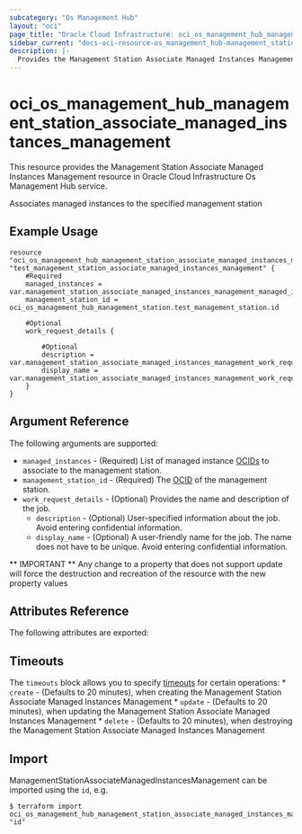 ```yaml
---
subcategory: "Os Management Hub"
layout: "oci"
page_title: "Oracle Cloud Infrastructure: oci_os_management_hub_management_station_associate_managed_instances_management"
sidebar_current: "docs-oci-resource-os_management_hub-management_station_associate_managed_instances_management"
description: |-
  Provides the Management Station Associate Managed Instances Management resource in Oracle Cloud Infrastructure Os Management Hub service
---
```


# oci_os_management_hub_management_station_associate_managed_instances_management
This resource provides the Management Station Associate Managed Instances Management resource in Oracle Cloud Infrastructure Os Management Hub service.

Associates managed instances to the specified management station


## Example Usage

```hcl
resource "oci_os_management_hub_management_station_associate_managed_instances_management" "test_management_station_associate_managed_instances_management" {
	#Required
	managed_instances = var.management_station_associate_managed_instances_management_managed_instances
	management_station_id = oci_os_management_hub_management_station.test_management_station.id

	#Optional
	work_request_details {

		#Optional
		description = var.management_station_associate_managed_instances_management_work_request_details_description
		display_name = var.management_station_associate_managed_instances_management_work_request_details_display_name
	}
}
```

## Argument Reference

The following arguments are supported:

* `managed_instances` - (Required) List of managed instance [OCIDs](https://docs.cloud.oracle.com/iaas/Content/General/Concepts/identifiers.htm) to associate to the management station.
* `management_station_id` - (Required) The [OCID](https://docs.cloud.oracle.com/iaas/Content/General/Concepts/identifiers.htm) of the management station.
* `work_request_details` - (Optional) Provides the name and description of the job.
	* `description` - (Optional) User-specified information about the job. Avoid entering confidential information.
	* `display_name` - (Optional) A user-friendly name for the job. The name does not have to be unique. Avoid entering confidential information.


** IMPORTANT **
Any change to a property that does not support update will force the destruction and recreation of the resource with the new property values

## Attributes Reference

The following attributes are exported:


## Timeouts

The `timeouts` block allows you to specify [timeouts](https://registry.terraform.io/providers/oracle/oci/latest/docs/guides/changing_timeouts) for certain operations:
	* `create` - (Defaults to 20 minutes), when creating the Management Station Associate Managed Instances Management
	* `update` - (Defaults to 20 minutes), when updating the Management Station Associate Managed Instances Management
	* `delete` - (Defaults to 20 minutes), when destroying the Management Station Associate Managed Instances Management


## Import

ManagementStationAssociateManagedInstancesManagement can be imported using the `id`, e.g.

```
$ terraform import oci_os_management_hub_management_station_associate_managed_instances_management.test_management_station_associate_managed_instances_management "id"
```


